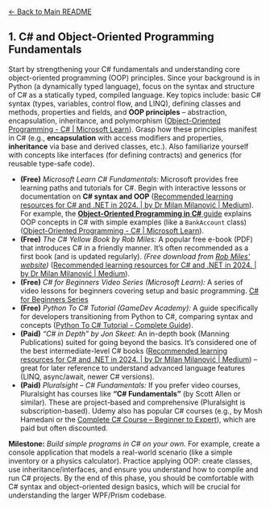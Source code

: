 [<- Back to Main README](../README.md)

## 1. C# and Object-Oriented Programming Fundamentals

Start by strengthening your C# fundamentals and understanding core object-oriented programming (OOP) principles. Since your background is in Python (a dynamically typed language), focus on the syntax and structure of C# as a statically typed, compiled language. Key topics include: basic C# syntax (types, variables, control flow, and LINQ), defining classes and methods, properties and fields, and **OOP principles** – abstraction, encapsulation, inheritance, and polymorphism ([Object-Oriented Programming - C# | Microsoft Learn](https://learn.microsoft.com/en-us/dotnet/csharp/fundamentals/tutorials/oop#:~:text=C%23%20is%20an%20object,oriented%20programming%20are)). Grasp how these principles manifest in C# (e.g., **encapsulation** with access modifiers and properties, **inheritance** via base and derived classes, etc.). Also familiarize yourself with concepts like interfaces (for defining contracts) and generics (for reusable type-safe code).

- **(Free)** *Microsoft Learn C# Fundamentals:* Microsoft provides free learning paths and tutorials for C#. Begin with interactive lessons or documentation on **C# syntax and OOP** ([Recommended learning resources for C# and .NET in 2024. | by Dr Milan Milanović | Medium](https://medium.com/@techworldwithmilan/recommended-learning-resources-for-c-and-net-in-2024-0eec6ab923ca#:~:text=1.%20Learn%20C)). For example, the [**Object-Oriented Programming in C#** guide](https://learn.microsoft.com/en-us/dotnet/csharp/fundamentals/tutorials/oop) explains OOP concepts in C# with simple examples (like a `BankAccount` class) ([Object-Oriented Programming - C# | Microsoft Learn](https://learn.microsoft.com/en-us/dotnet/csharp/fundamentals/tutorials/oop#:~:text=C%23%20is%20an%20object,oriented%20programming%20are)).
- **(Free)** *The C# Yellow Book by Rob Miles:* A popular free e-book (PDF) that introduces C# in a friendly manner. It’s often recommended as a first book (and is updated regularly). *(Free download from [Rob Miles' website](https://www.robmiles.com/c-yellow-book))* ([Recommended learning resources for C# and .NET in 2024. | by Dr Milan Milanović | Medium](https://medium.com/@techworldwithmilan/recommended-learning-resources-for-c-and-net-in-2024-0eec6ab923ca#:~:text=%2A%20The%20C,the%20best%20book%20overall)).
- **(Free)** *C# for Beginners Video Series (Microsoft Learn):* A series of video lessons for beginners covering setup and basic programming. [C# for Beginners Series](https://learn.microsoft.com/en-us/shows/csharp-for-beginners/)
- **(Free)** *Python To C# Tutorial (GameDev Academy):* A guide specifically for developers transitioning from Python to C#, comparing syntax and concepts ([Python To C# Tutorial - Complete Guide](https://gamedevacademy.org/python-to-c-tutorial-complete-guide/)).
- **(Paid)** *“C# in Depth” by Jon Skeet:* An in-depth book (Manning Publications) suited for going beyond the basics. It’s considered one of the best intermediate-level C# books ([Recommended learning resources for C# and .NET in 2024. | by Dr Milan Milanović | Medium](https://medium.com/@techworldwithmilan/recommended-learning-resources-for-c-and-net-in-2024-0eec6ab923ca#:~:text=4)) – great for later reference to understand advanced language features (LINQ, async/await, newer C# versions).
- **(Paid)** *Pluralsight – C# Fundamentals:* If you prefer video courses, Pluralsight has courses like **“C# Fundamentals”** (by Scott Allen or similar). These are project-based and comprehensive (Pluralsight is subscription-based). Udemy also has popular C# courses (e.g., by Mosh Hamedani or the [Complete C# Course – Beginner to Expert](https://www.udemy.com/course/complete-c-sharp-programming-course-beginner-to-expert/)), which are paid but often discounted.

**Milestone:** *Build simple programs in C# on your own.* For example, create a console application that models a real-world scenario (like a simple inventory or a physics calculator). Practice applying OOP: create classes, use inheritance/interfaces, and ensure you understand how to compile and run C# projects. By the end of this phase, you should be comfortable with C# syntax and object-oriented design basics, which will be crucial for understanding the larger WPF/Prism codebase.